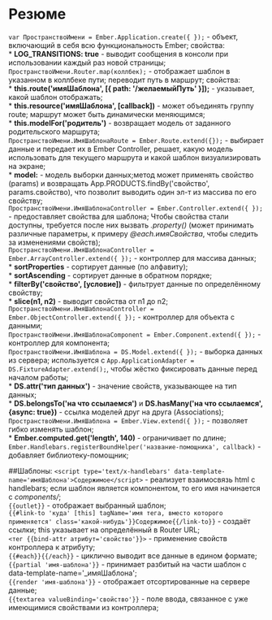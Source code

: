 # Резюме

`var ПространствоИмени = Ember.Application.create({ });` - объект, включающий в себя всю функциональность Ember; свойства:         
		* **LOG_TRANSITIONS: true** - выводит сообщения в консоли при использовании каждый раз новой страницы;     
`ПространствоИмени.Router.map(коллбек);` - отображает шаблон в указанном в коллбеке пути; переводит путь в маршрут; свойства:             
		* **this.route('имяШаблона', [{ path: '/желаемыйПуть' }]);** - указывает, какой шаблон отображать;     
		* **this.resource('имяШаблона', [callback])** - может объединять группу route; маршрут может быть динамически меняющимся;     
		* **this.modelFor('родитель')** - возвращает модель от заданного родительского маршрута;     
`ПространствоИмени.ИмяШаблонаRoute = Ember.Route.extend({});` - выбирает данные и передает их в Ember Controller, решает, какую модель использовать для текущего маршрута и какой шаблон визуализировать на экране;     
		* **model:** - модель выборки данных;метод может применять свойство (params) и возвращать App.PRODUCTS.findBy('свойство', params.свойство), что позволит выводить один эл-т из массива по его свойству;     
`ПространствоИмени.ИмяШаблонаController = Ember.Controller.extend({ });` - предоставляет свойства для шаблона; Чтобы свойства стали доступны, требуется после них вызвать _.property()_ (может принимать различные параметры, к примеру _@each.имяСвойства_, чтобы следить за изменениями свойств);     
`ПространствоИмени.ИмяШаблонаController = Ember.ArrayController.extend({ });` - контроллер для массива данных;     
		* **sortProperties** - сортирует данные (по алфавиту);     
		* **sortAscending** - сортирует данные в обратном порядке;     
		* **filterBy('свойство', [условие])** - фильтрует данные по определённому свойству;     
		* **slice(n1, n2)** - выводит свойства от n1 до n2;     
`ПространствоИмени.ИмяШаблонаController = Ember.ObjectController.extend({ });` - контроллер для объекта с данными;     
`ПространствоИмени.ИмяШаблонаComponent = Ember.Component.extend({ });` - контроллер для компонента;   
`ПространствоИмени.ИмяШаблона = DS.Model.extend({ });` - выборка данных из сервера; используется с `App.ApplicationAdapter = DS.FixtureAdapter.extend();`, чтобы жёстко фиксировать данные перед началом работы;           
		* **DS.attr('тип данных')** - значение свойств, указывающее на тип данных;     
		* **DS.belongsTo('на что ссылаемся')** и **DS.hasMany('на что ссылаемся', {async: true})** - ссылка моделей друг на друга (Associations);     
`ПространствоИмени.ИмяШаблона = Ember.View.extend({ });` - позволяет гибко изменять шаблон;     
		* **Ember.computed.get('length', 140)** - ограничивает по длине;    
`Ember.Handlebars.registerBoundHelper('название-помощника', callback)` - добавляет библиотеку-помощник;     


##Шаблоны:
`<script type='text/x-handlebars' data-template-name='имяШаблона'>Cодержимое</script>` - реализует взаимосвязь html с handlebars; если шаблон является компонентом, то его имя начинается с _components/_;          
`{{outlet}}` - отображает выбранный шаблон;     
`{{#link-to 'куда' [this] tagName='имя тега, вместо которого применяется' class='какой-нибудь'}}Содержимое{{/link-to}}` - создаёт ссылки; this указывает на определённый в Router URL;     
`<тег {{bind-attr атрибут='свойство'}}>` - применение свойств контроллера к атрибуту;     
`{{#each}}{{/each}}` - циклично выводит все данные в едином формате;     
`{{partial 'имя-шаблона'}}` - принимает разбитый на части шаблон c data-template-name='_имяШаблона';     
`{{render 'имя-шаблона'}}` - отображает отсортированные на сервере данные;   
`{{textarea valueBinding='свойство'}}` - поле ввода, связанное с уже имеющимися свойствами из контроллера;     